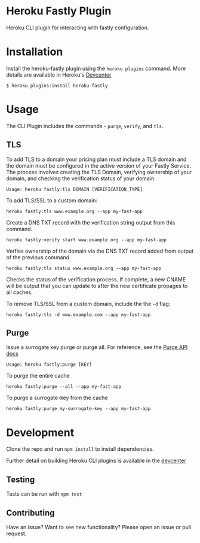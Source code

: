 # Heroku Fastly Plugin

Heroku CLI plugin for interacting with fastly configuration.



# Installation
Install the heroku-fastly plugin using the `heroku plugins` command. More details are available in Heroku's [Devcenter](https://devcenter.heroku.com/articles/using-cli-plugins)

```
$ heroku plugins:install heroku-fastly
```

# Usage
The CLI Plugin includes the commands - `purge`, `verify`, and `tls`.

## TLS
To add TLS to a domain your pricing plan must include a TLS domain and the domain must be configured in the active version of your Fastly Service.
The process involves creating the TLS Domain, verifying ownership of your domain, and checking the verification status of your domain.

```
Usage: heroku fastly:tls DOMAIN [VERIFICATION_TYPE]
```

To add TLS/SSL to a custom domain:

```
heroku fastly:tls www.example.org --app my-fast-app
```
Create a DNS TXT record with the verification string output from this command.

```
heroku fastly:verify start www.example.org --app my-fast-app
```
Verfies ownership of the domain via the DNS TXT record added from output of the previous command.


```
heroku fastly:tls status www.example.org --app my-fast-app
```
Checks the status of the verification process. If complete, a new CNAME will be output that you can update to after the new certificate propages to all caches.


To remove TLS/SSL from a custom domain, include the the `-d` flag:

```
heroku fastly:tls -d www.example.com --app my-fast-app
```

## Purge
Issue a surrogate key purge or purge all. For reference, see the [Purge API docs](https://docs.fastly.com/api/purge)

```
Usage: heroku fastly:purge [KEY]
```

To purge the entire cache

```
heroku fastly:purge --all --app my-fast-app
```

To purge a surrogate-key from the cache

```
heroku fastly:purge my-surrogate-key --app my-fast-app
```

# Development
Clone the repo and run `npm install` to install dependencies.

Further detail on building Heroku CLI plugins is available in the [devcenter](https://devcenter.heroku.com/articles/developing-toolbelt-plug-ins)

## Testing
Tests can be run with `npm test`

## Contributing
Have an issue? Want to see new functionality? Please open an issue or pull request.



